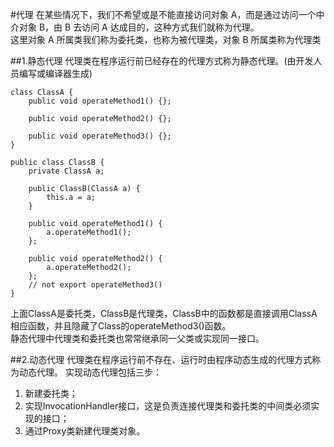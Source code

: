 #代理
在某些情况下，我们不希望或是不能直接访问对象 A，而是通过访问一个中介对象 B，由 B 去访问 A 达成目的，这种方式我们就称为代理。		    
这里对象 A 所属类我们称为委托类，也称为被代理类，对象 B 所属类称为代理类

##1.静态代理
代理类在程序运行前已经存在的代理方式称为静态代理。(由开发人员编写或编译器生成)

	class ClassA {
    	public void operateMethod1() {};

    	public void operateMethod2() {};

    	public void operateMethod3() {};
	}

	public class ClassB {
    	private ClassA a;

    	public ClassB(ClassA a) {
        	this.a = a;
    	}

    	public void operateMethod1() {
        	a.operateMethod1();
    	};

    	public void operateMethod2() {
        	a.operateMethod2();
    	};
    	// not export operateMethod3()
	}      
上面ClassA是委托类，ClassB是代理类，ClassB中的函数都是直接调用ClassA相应函数，并且隐藏了Class的operateMethod3()函数。     
静态代理中代理类和委托类也常常继承同一父类或实现同一接口。     


##2.动态代理
代理类在程序运行前不存在、运行时由程序动态生成的代理方式称为动态代理。
实现动态代理包括三步：
		
1. 新建委托类；		
2. 实现InvocationHandler接口，这是负责连接代理类和委托类的中间类必须实现的接口；		
3. 通过Proxy类新建代理类对象。		
